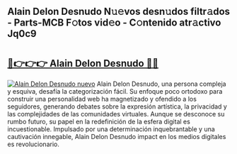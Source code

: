 ## Alain Delon Desnudo N𝚞𝚎vos desn𝚞dos filtr𝚊dos - Parts-MCB F𝚘tos vid𝚎o - C𝚘ntenido atr𝚊ctivo Jq0c9

# <h2><a href="http://mb26ln.tromn.icu/?c=Alain+Delon+Desnudo">🔗👉👉👉 Alain Delon Desnudo 🔗🔗</a></h2>

[![Alain Delon Desnudo nuevo](https://i.imgur.com/pEAQMta.gif)](http://mb26ln.tromn.icu/?c=Alain+Delon+Desnudo)
Alain Delon Desnudo, una persona compleja y esquiva, desafía la categorización fácil. Su enfoque poco ortodoxo para construir una personalidad web ha magnetizado y ofendido a los seguidores, generando debates sobre la expresión artística, la privacidad y las complejidades de las comunidades virtuales. Aunque se desconoce su rumbo futuro, su papel en la redefinición de la esfera digital es incuestionable. Impulsado por una determinación inquebrantable y una cautivación innegable, Alain Delon Desnudo impact en los medios digitales es revolucionario.
